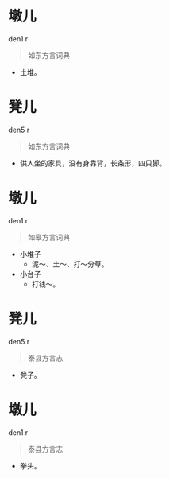 # 墩儿
den1 r
> 如东方言词典
- 土堆。

# 凳儿
den5 r
> 如东方言词典
- 供人坐的家具，没有身靠背，长条形，四只脚。

# 墩儿
den1 r
> 如皋方言词典
- 小堆子
  - 泥～、土～、打～分草。
- 小台子
  - 打钱～。

# 凳儿
den5 r
> 泰县方言志
- 凳子。

# 墩儿
den1 r
> 泰县方言志
- 拳头。
